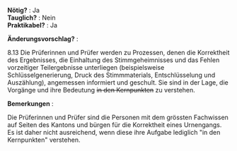 **Nötig?** : Ja </br>
**Tauglich?** : Nein </br>
**Praktikabel?** : Ja </br>

**Änderungsvorschlag?** :

8.13 Die Prüferinnen und Prüfer werden zu Prozessen, denen die Korrektheit des Ergebnisses, die Einhaltung des Stimmgeheimnisses und das Fehlen vorzeitiger Teilergebnisse unterliegen (beispielsweise Schlüsselgenerierung, Druck des Stimmmaterials, Entschlüsselung und Auszählung), angemessen informiert und geschult. Sie sind in der Lage, die Vorgänge und ihre Bedeutung ~~in den Kernpunkten~~ zu verstehen.

**Bemerkungen** :

Die Prüferinnen und Prüfer sind die Personen mit dem grössten Fachwissen auf Seiten des Kantons und bürgen für die Korrektheit eines Urnengangs. Es ist daher nicht ausreichend, wenn diese ihre Aufgabe lediglich "in den Kernpunkten" verstehen. 

